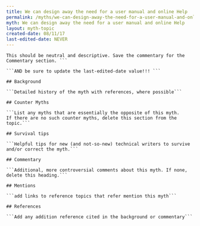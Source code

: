 ```yaml
---
title: We can design away the need for a user manual and online Help
permalink: /myths/we-can-design-away-the-need-for-a-user-manual-and-online-help
myth: We can design away the need for a user manual and online Help
layout: myth-topic
created-date: 08/11/17
last-edited-date: NEVER
---
```


```A summary description of the myth--no more than a line or two. 
This should be neutral and descriptive. Save the commentary for the 
Commentary section. ```

```AND be sure to update the last-edited-date value!!! ```

## Background

```Detailed history of the myth with references, where possible```

## Counter Myths

```List any myths that are essentially the opposite of this myth.
If there are no such counter myths, delete this section from the topic.```

## Survival tips

```Helpful tips for new (and not-so-new) technical writers to survive and/or correct the myth.```

## Commentary

```Additional, more controversial comments about this myth. If none, delete this heading.```

## Mentions

```add links to reference topics that refer mention this myth```

## References

```Add any addition reference cited in the background or commentary```

